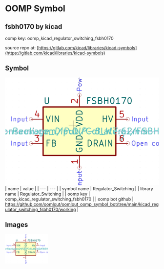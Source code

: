 # OOMP Symbol  
## fsbh0170  by kicad  
  
oomp key: oomp_kicad_regulator_switching_fsbh0170  
  
source repo at: [https://gitlab.com/kicad/libraries/kicad-symbols](https://gitlab.com/kicad/libraries/kicad-symbols)  
## Symbol  
  
[![working.png](working_600.png)](working.png)  
| name | value | 
| --- | --- | 
| symbol name | Regulator_Switching | 
| library name | Regulator_Switching | 
| oomp key | oomp_kicad_regulator_switching_fsbh0170 | 
| oomp bot github | https://github.com/oomlout/oomlout_oomp_symbol_bot/tree/main/kicad_regulator_switching_fsbh0170/working | 
## Images  
  
[![working.png](working_140.png)](working.png)  
